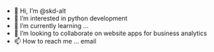 - 👋 Hi, I’m @skd-alt
- 👀 I’m interested in python development
- 🌱 I’m currently learning ...
- 💞️ I’m looking to collaborate on website apps for business analytics
- 📫 How to reach me ... email

<!---
skd-alt/skd-alt is a ✨ special ✨ repository because its `README.md` (this file) appears on your GitHub profile.
You can click the Preview link to take a look at your changes.
--->
